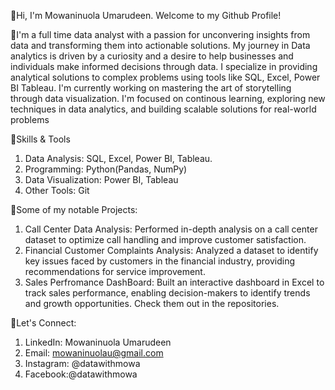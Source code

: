 👋Hi, I'm Mowaninuola Umarudeen. Welcome to my Github Profile!

🏸I'm a full time data analyst with a passion for unconvering insights from data and transforming them into actionable solutions.
My journey in  Data analytics is driven by a curiosity and a desire to help businesses and individuals make informed decisions through data.
I specialize in providing analytical solutions to complex problems using tools like SQL, Excel, Power BI Tableau.
I'm currently working on mastering the art of storytelling through data visualization.
I'm focused on continous learning, exploring new techniques in data analytics, and building scalable solutions for real-world problems

🚀Skills & Tools
1. Data Analysis: SQL, Excel, Power BI, Tableau.
2. Programming: Python(Pandas, NumPy)
3. Data Visualization: Power BI, Tableau
4. Other Tools: Git

🎯Some of my notable Projects:
1. Call Center Data Analysis: Performed in-depth analysis on a call center dataset to optimize call handling and improve customer satisfaction.
2. Financial Customer Complaints Analysis: Analyzed a dataset to identify key issues faced by customers in the financial industry, providing
recommendations for service improvement.
3. Sales Perfromance DashBoard: Built an interactive dashboard in Excel to track sales performance, enabling decision-makers to identify trends and growth opportunities.
Check them out in the repositories.

💬Let's Connect:
1. LinkedIn: Mowaninuola Umarudeen
2. Email: mowaninuolau@gmail.com
3. Instagram: @datawithmowa
4. Facebook:@datawithmowa


